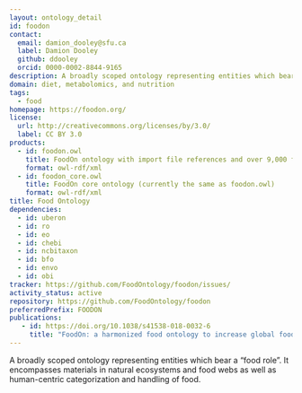 ```yaml
---
layout: ontology_detail
id: foodon
contact:
  email: damion_dooley@sfu.ca
  label: Damion Dooley
  github: ddooley
  orcid: 0000-0002-8844-9165
description: A broadly scoped ontology representing entities which bear a “food role”. It encompasses materials in natural ecosystems and agriculture that are consumed by humans and domesticated animals. This includes any generic (unbranded) raw or processed food material found in processing plants, markets, stores or food distribution points. FoodOn also imports nutritional component and dietary pattern terms from other OBO Foundry ontologies to support interoperability in diet and nutrition research
domain: diet, metabolomics, and nutrition
tags:
  - food
homepage: https://foodon.org/
license:
  url: http://creativecommons.org/licenses/by/3.0/
  label: CC BY 3.0
products:
  - id: foodon.owl
    title: FoodOn ontology with import file references and over 9,000 food products
    format: owl-rdf/xml
  - id: foodon_core.owl
    title: FoodOn core ontology (currently the same as foodon.owl)
    format: owl-rdf/xml
title: Food Ontology
dependencies:
  - id: uberon
  - id: ro
  - id: eo
  - id: chebi
  - id: ncbitaxon
  - id: bfo
  - id: envo
  - id: obi
tracker: https://github.com/FoodOntology/foodon/issues/
activity_status: active
repository: https://github.com/FoodOntology/foodon
preferredPrefix: FOODON
publications:
   - id: https://doi.org/10.1038/s41538-018-0032-6
     title: "FoodOn: a harmonized food ontology to increase global food traceability, quality control and data integration"
---
```


A broadly scoped ontology representing entities which bear a “food role”.  It encompasses materials in natural ecosystems and food webs as well as human-centric categorization and handling of food.
